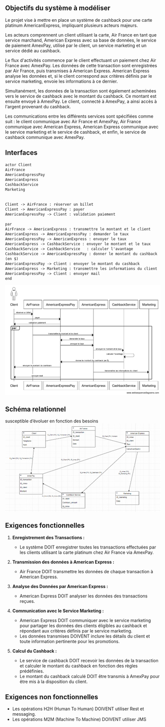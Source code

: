 ## Objectifs du système à modéliser
Le projet vise à mettre en place un système de cashback pour une carte platinum AmericanExpress, impliquant plusieurs acteurs majeurs.

Les acteurs comprennent un client utilisant la carte, Air France en tant que service marchand, American Express avec sa base de données, le service de paiement AmexPay, utilisé par le client, un service marketing et un service dédié au cashback.

Le flux d'activités commence par le client effectuant un paiement chez Air France avec AmexPay. Les données de cette transaction sont enregistrées par Air France, puis transmises à American Express. American Express analyse les données et, si le client correspond aux critères définis par le service marketing, envoie les informations à ce dernier.

Simultanément, les données de la transaction sont également acheminées vers le service de cashback avec le montant du cashback. Ce montant est ensuite envoyé à AmexPay. Le client, connecté à AmexPay, a ainsi accès à l'argent provenant du cashback.

Les communications entre les différents services sont spécifiées comme suit : le client communique avec Air France et AmexPay, Air France communique avec American Express, American Express communique avec le service marketing et le service de cashback, et enfin, le service de cashback communique avec AmexPay.


## Interfaces

```
actor Client
AirFrance
AmericanExpressPay
AmericanExpress
CashbackService
Marketing


Client -> AirFrance : réserver un billet
Client -> AmericanExpressPay : payer 
AmericanExpressPay -> Client : validation paiement 

par 
AirFrance -> AmericanExpress : transmettre le montant et le client
AmericanExpress -> AmericanExpressPay : demander le taux 
AmericanExpressPay -> AmericanExpress : envoyer le taux
AmericanExpress -> CashbackService : envoyer le montant et le taux 
CashbackService -> CashbackService   : calculer l'avantage
CashbackService -> AmericanExpressPay : donner le montant du cashback (en $)
AmericanExpressPay -> Client : envoyer le montant du cashback
AmericanExpress -> Marketing : transmettre les informations du client
AmericanExpressPay -> Client : envoyer mail
end 
```
![](sequenceDiag.png)

## Schéma relationnel
susceptible d’évoluer en fonction des besoins
![](EER.png)

## Exigences fonctionnelles
1. **Enregistrement des Transactions :**
    - Le système DOIT enregistrer toutes les transactions effectuées par les clients utilisant la carte platinum chez Air France via AmexPay.
  
2. **Transmission des données à American Express :**
    - Air France DOIT transmettre les données de chaque transaction à American Express.

3. **Analyse des Données par American Express :**
    - American Express DOIT analyser les données des transactions reçues.

4. **Communication avec le Service Marketing :**
    - American Express DOIT communiquer avec le service marketing pour partager les données des clients éligibles au cashback et répondant aux critères définis par le service marketing.
    - Les données transmises DOIVENT inclure les détails du client et toute information pertinente pour les promotions.

5. **Calcul du Cashback :**
    - Le service de cashback DOIT recevoir les données de la transaction et calculer le montant du cashback en fonction des règles prédéfinies.
    - Le montant du cashback calculé DOIT être transmis à AmexPay pour être mis à la disposition du client.

## Exigences non fonctionnelles

* Les opérations H2H (Human To Human) DOIVENT utiliser Rest et messaging.
* Les opérations M2M (Machine To Machine) DOIVENT utiliser JMS